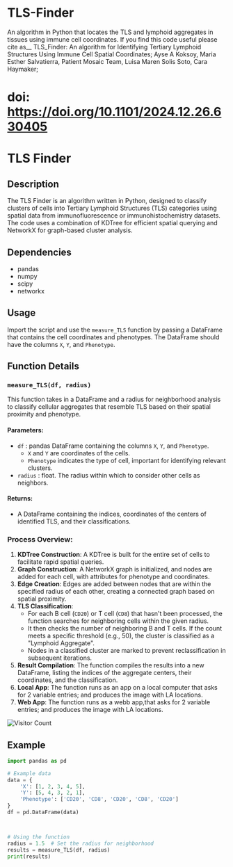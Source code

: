 # TLS-Finder
An algorithm in Python that locates the TLS and lymphoid aggregates in tissues using immune cell coordinates.
If you find this code useful please cite as__ TLS_Finder: An algorithm for Identifying Tertiary Lymphoid Structures Using Immune Cell Spatial Coordinates; Ayse A Koksoy, Maria Esther Salvatierra, Patient Mosaic Team, Luisa Maren Solis Soto, Cara Haymaker; 
# doi: https://doi.org/10.1101/2024.12.26.630405

# TLS Finder

## Description
The TLS Finder is an algorithm written in Python, designed to classify clusters of cells into Tertiary Lymphoid Structures (TLS) categories using spatial data from immunofluorescence or immunohistochemistry datasets. The code uses a combination of KDTree for efficient spatial querying and NetworkX for graph-based cluster analysis.

## Dependencies
- pandas
- numpy
- scipy
- networkx

## Usage
Import the script and use the `measure_TLS` function by passing a DataFrame that contains the cell coordinates and phenotypes. The DataFrame should have the columns `X`, `Y`, and `Phenotype`.

## Function Details
### `measure_TLS(df, radius)`
This function takes in a DataFrame and a radius for neighborhood analysis to classify cellular aggregates that resemble TLS based on their spatial proximity and phenotype.

#### Parameters:
- `df` : pandas DataFrame containing the columns `X`, `Y`, and `Phenotype`.
  - `X` and `Y` are coordinates of the cells.
  - `Phenotype` indicates the type of cell, important for identifying relevant clusters.
- `radius` : float. The radius within which to consider other cells as neighbors.

#### Returns:
- A DataFrame containing the indices, coordinates of the centers of identified TLS, and their classifications.

### Process Overview:
1. **KDTree Construction**: A KDTree is built for the entire set of cells to facilitate rapid spatial queries.
2. **Graph Construction**: A NetworkX graph is initialized, and nodes are added for each cell, with attributes for phenotype and coordinates.
3. **Edge Creation**: Edges are added between nodes that are within the specified radius of each other, creating a connected graph based on spatial proximity.
4. **TLS Classification**:
   - For each B cell (`CD20`) or T cell (`CD8`) that hasn't been processed, the function searches for neighboring cells within the given radius.
   - It then checks the number of neighboring B and T cells. If the count meets a specific threshold (e.g., 50), the cluster is classified as a "Lymphoid Aggregate".
   - Nodes in a classified cluster are marked to prevent reclassification in subsequent iterations.
5. **Result Compilation**: The function compiles the results into a new DataFrame, listing the indices of the aggregate centers, their coordinates, and the classification.
6. **Local App**: The function runs as an app on a local computer that asks for 2 variable entries; and produces the image with LA locations.
7. **Web App**: The function runs as a webb app,that asks for 2 variable entries; and produces the image with LA locations.

![Visitor Count](https://profile-counter.glitch.me/{AAKoksoy}/count.svg)

## Example
```python
import pandas as pd

# Example data
data = {
    'X': [1, 2, 3, 4, 5],
    'Y': [5, 4, 3, 2, 1],
    'Phenotype': ['CD20', 'CD8', 'CD20', 'CD8', 'CD20']
}
df = pd.DataFrame(data)



# Using the function
radius = 1.5  # Set the radius for neighborhood
results = measure_TLS(df, radius)
print(results)
